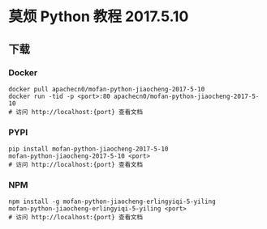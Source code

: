 # 莫烦 Python 教程 2017.5.10

## 下载

### Docker

```
docker pull apachecn0/mofan-python-jiaocheng-2017-5-10
docker run -tid -p <port>:80 apachecn0/mofan-python-jiaocheng-2017-5-10
# 访问 http://localhost:{port} 查看文档
```

### PYPI

```
pip install mofan-python-jiaocheng-2017-5-10
mofan-python-jiaocheng-2017-5-10 <port>
# 访问 http://localhost:{port} 查看文档
```

### NPM

```
npm install -g mofan-python-jiaocheng-erlingyiqi-5-yiling
mofan-python-jiaocheng-erlingyiqi-5-yiling <port>
# 访问 http://localhost:{port} 查看文档
```